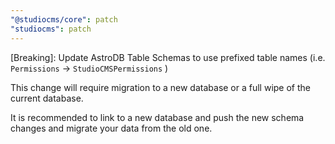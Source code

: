 ```yaml
---
"@studiocms/core": patch
"studiocms": patch
---
```


[Breaking]: Update AstroDB Table Schemas to use prefixed table names (i.e. `Permissions` -> `StudioCMSPermissions` )

This change will require migration to a new database or a full wipe of the current database.

It is recommended to link to a new database and push the new schema changes and migrate your data from the old one.
